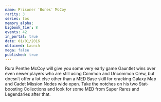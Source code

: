 ```yaml
---
name: Prisoner 'Bones' McCoy
rarity: 3
series: tos
memory_alpha:
bigbook_tier: 8
events: 42
in_portal: true
date: 01/01/2016
obtained: Launch
mega: false
published: true
---
```


Rura Penthe McCoy will give you some very early game Gauntlet wins over even newer players who are still using Common and Uncommon Crew, but doesn’t offer a lot else other than a MED Base skill for cracking Galaxy Map and Cadet Mission Nodes wide open. Take the notches on his two Stat-boosting Collections and look for some MED from Super Rares and Legendaries after that.
